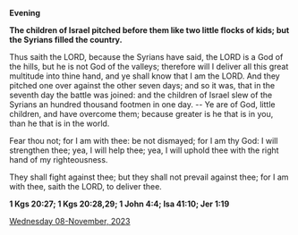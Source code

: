 **Evening**

**The children of Israel pitched before them like two little flocks of kids; but the Syrians filled the country.**
 
Thus saith the LORD, because the Syrians have said, the LORD is a God of the hills, but he is not God of the valleys; therefore will I deliver all this great multitude into thine hand, and ye shall know that I am the LORD. And they pitched one over against the other seven days; and so it was, that in the seventh day the battle was joined: and the children of Israel slew of the Syrians an hundred thousand footmen in one day. -- Ye are of God, little children, and have overcome them; because greater is he that is in you, than he that is in the world.
 
Fear thou not; for I am with thee: be not dismayed; for I am thy God: I will strengthen thee; yea, I will help thee; yea, I will uphold thee with the right hand of my righteousness.
 
They shall fight against thee; but they shall not prevail against thee; for I am with thee, saith the LORD, to deliver thee.  

**1 Kgs 20:27; 1 Kgs 20:28,29; 1 John 4:4; Isa 41:10; Jer 1:19**

[Wednesday 08-November, 2023](https://t.me/daily_light)
